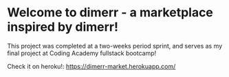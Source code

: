 # Welcome to dimerr - a marketplace inspired by dimerr!
This project was completed at a two-weeks period sprint, and serves as my final project at Coding Academy fullstack bootcamp!

Check it on heroku!: https://dimerr-market.herokuapp.com/ 
